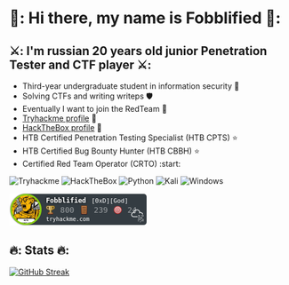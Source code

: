 #  :raised_hands:: Hi there, my name is Fobblified :raised_hands::

## :crossed_swords:: I'm russian 20 years old junior Penetration Tester and CTF player :crossed_swords::

- Third-year undergraduate student in information security :bookmark_tabs:
- Solving CTFs and writing writeps :shield:
- Eventually I want to join the RedTeam :red_envelope:
- [Tryhackme profile](https://tryhackme.com/p/Fobblified) :gem:
- [HackTheBox profile](https://app.hackthebox.com/profile/190597) :dart:
- HTB Certified Penetration Testing Specialist (HTB CPTS) :star:
- HTB Certified Bug Bounty Hunter (HTB CBBH) :star:
- Certified Red Team Operator (CRTO) :start:

![Tryhackme](https://img.shields.io/badge/-TryHackMe-1a2332?style=flat-square&logo=Tryhackme)
![HackTheBox](https://img.shields.io/badge/-Hackthebox-1a2332?style=flat-square&logo=Hackthebox)
![Python](https://img.shields.io/badge/-Python-1a2332?style=flat-square&logo=python&logoColor=yellow)
![Kali](https://img.shields.io/badge/-Kali_linux-1a2332?style=flat-square&logo=kali-linux)
![Windows](https://img.shields.io/badge/-Windows-1a2332?style=flat-square&logo=windows)


![](https://github.com/fobblified/Fobblified/blob/main/Fobblified.png)

## :fire:: Stats :fire::
[![GitHub Streak](http://github-readme-streak-stats.herokuapp.com?user=Fobblified&theme=chartreuse-dark	)](https://git.io/streak-stats)
